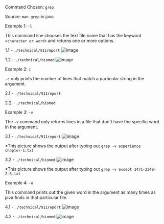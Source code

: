 Command Chosen: `grep`

Source: `man grep` in java

Example 1: `-l`

This command line chooses the text file name that has the keyword `<character or word>` and returns one or more options.

1.1 - `./technical/911report`
![image](https://github.com/DirectJava/cs15l-Lab3/assets/122843554/be5361f8-f4b3-41f1-bb4f-895992978d29)

1.2 - `./technical/biomed`
![image](https://github.com/DirectJava/cs15l-Lab3/assets/122843554/25085be4-630b-4dbd-b5b6-c261f9869cb5)

Example 2: `c` 

`-c` only prints the number of lines that match a particular string in the argument.

2.1 - `./technical/911report`

2.2 - `./technical/biomed`

Example 3: `-v`

The `-v` command only returns lines in a file that don't have the specific word in the argument.

3.1 - `./technical/911report`
![image](https://github.com/DirectJava/cs15l-Lab3/assets/122843554/105f3084-e2f7-45da-a0e5-3f036fc85b03)

*This picture shows the output after typing out `grep -v experience chapter-1.txt`

3.2 - `./technical/biomed`
![image](https://github.com/DirectJava/cs15l-Lab3/assets/122843554/add6487a-f31a-4dc9-b55e-b73446d00088)

*This picture shows the output after typing out `grep -v except 1471-2148-2-8.txt`


Example 4: `-o`

This command prints out the given word in the argument as many times as java finds in that particular file.

4.1 - `./technical/911report`
![image](https://github.com/DirectJava/cs15l-Lab3/assets/122843554/3977b273-8710-4b35-9635-9e61d3389409)

4.2 - `./technical/biomed`
![image](https://github.com/DirectJava/cs15l-Lab3/assets/122843554/d2b1fa25-d9fc-4afe-b728-2a43cbc9a3c4)


